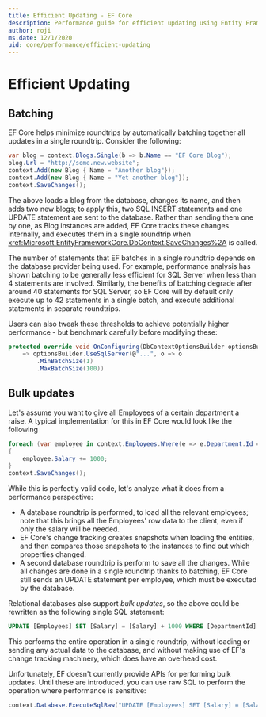 ```yaml
---
title: Efficient Updating - EF Core
description: Performance guide for efficient updating using Entity Framework Core
author: roji
ms.date: 12/1/2020
uid: core/performance/efficient-updating
---
```

# Efficient Updating

## Batching

EF Core helps minimize roundtrips by automatically batching together all updates in a single roundtrip. Consider the following:

```csharp
var blog = context.Blogs.Single(b => b.Name == "EF Core Blog");
blog.Url = "http://some.new.website";
context.Add(new Blog { Name = "Another blog"});
context.Add(new Blog { Name = "Yet another blog"});
context.SaveChanges();
```

The above loads a blog from the database, changes its name, and then adds two new blogs; to apply this, two SQL INSERT statements and one UPDATE statement are sent to the database. Rather than sending them one by one, as Blog instances are added, EF Core tracks these changes internally, and executes them in a single roundtrip when <xref:Microsoft.EntityFrameworkCore.DbContext.SaveChanges%2A> is called.

The number of statements that EF batches in a single roundtrip depends on the database provider being used. For example, performance analysis has shown batching to be generally less efficient for SQL Server when less than 4 statements are involved. Similarly, the benefits of batching degrade after around 40 statements for SQL Server, so EF Core will by default only execute up to 42 statements in a single batch, and execute additional statements in separate roundtrips.

Users can also tweak these thresholds to achieve potentially higher performance - but benchmark carefully before modifying these:

```csharp
protected override void OnConfiguring(DbContextOptionsBuilder optionsBuilder)
    => optionsBuilder.UseSqlServer(@"...", o => o
        .MinBatchSize(1)
        .MaxBatchSize(100))
```

## Bulk updates

Let's assume you want to give all Employees of a certain department a raise. A typical implementation for this in EF Core would look like the following

```csharp
foreach (var employee in context.Employees.Where(e => e.Department.Id == 10))
{
    employee.Salary += 1000;
}
context.SaveChanges();
```

While this is perfectly valid code, let's analyze what it does from a performance perspective:

* A database roundtrip is performed, to load all the relevant employees; note that this brings all the Employees' row data to the client, even if only the salary will be needed.
* EF Core's change tracking creates snapshots when loading the entities, and then compares those snapshots to the instances to find out which properties changed.
* A second database roundtrip is perform to save all the changes. While all changes are done in a single roundtrip thanks to batching, EF Core still sends an UPDATE statement per employee, which must be executed by the database.

Relational databases also support *bulk updates*, so the above could be rewritten as the following single SQL statement:

```sql
UPDATE [Employees] SET [Salary] = [Salary] + 1000 WHERE [DepartmentId] = 10;
```

This performs the entire operation in a single roundtrip, without loading or sending any actual data to the database, and without making use of EF's change tracking machinery, which does have an overhead cost.

Unfortunately, EF doesn't currently provide APIs for performing bulk updates. Until these are introduced, you can use raw SQL to perform the operation where performance is sensitive:

```csharp
context.Database.ExecuteSqlRaw("UPDATE [Employees] SET [Salary] = [Salary] + 1000 WHERE [DepartmentId] = {0}", departmentId);
```
